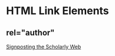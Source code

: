 # <link /> HTML Link Elements  

## rel="author"  
[Signposting the Scholarly Web](http://signposting.org/)  